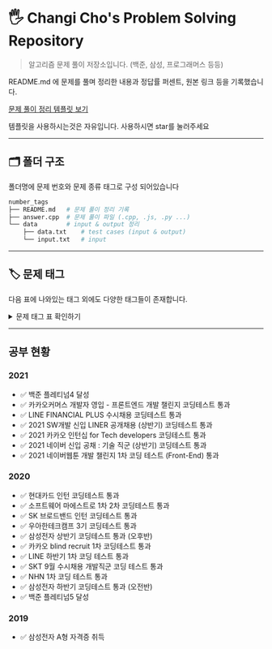 # 🖐 Changi Cho's Problem Solving Repository

> 알고리즘 문제 풀이 저장소입니다. (백준, 삼성, 프로그래머스 등등)

README.md 에 문제를 풀며 정리한 내용과 정답률 퍼센트, 원본 링크 등을 기록했습니다.

[문제 풀이 정리 템플릿 보기](./templates/c++/boj/README.md)

템플릿을 사용하시는것은 자유입니다. 사용하시면 star를 눌러주세요

---

## 🗂 폴더 구조

폴더명에 문제 번호와 문제 종류 태그로 구성 되어있습니다

```sh
number_tags
├── README.md   # 문제 풀이 정리 기록
├── answer.cpp  # 문제 풀이 파일 (.cpp, .js, .py ...)
└── data        # input & output 정리
    ├── data.txt    # test cases (input & output)
    └── input.txt   # input
```

---

## 🏷 문제 태그

다음 표에 나와있는 태그 외에도 다양한 태그들이 존재합니다.

<details><summary>문제 태그 표 확인하기</summary>

|    태그명    |          의미           |
| :----------: | :---------------------: |
| backtracking |        백트래킹         |
|     bfs      |     너비 우선 탐색      |
|     big      |       매우 큰 수        |
|    brute     | 부르트 포스 (전부 대입) |
| combination  |          조합           |
|     dfs      |     깊이 우선 탐색      |
|    divide    |     분할 정복 기법      |
|   dynamic    |       동적계획법        |
|   extreme    |    최대 최소 값 찾기    |
|     find     |          검색           |
|    graph     |         그래프          |
|    greedy    |      탐욕 알고리즘      |
|  iteration   |         반복문          |
|     list     |    큐, 스택, 리스트     |
|     mod      |         나머지          |
|   notation   |        진법 문제        |
|    number    |    정수론 (소수...)     |
|  recursive   |          재귀           |
|   sequence   |          순열           |
|  simulation  |       시뮬레이션        |
|     sort     |          정렬           |
|    string    |         문자열          |
|    table     |     key, value 구조     |
|     tree     |        트리 구조        |
|    unique    |   유일한 값들의 집합    |

</details>

---

## 공부 현황

### 2021

- ✅ 백준 플레티넘4 달성
- ✅ 카카오커머스 개발자 영입 - 프론트엔드 개발 챌린지 코딩테스트 통과
- ✅ LINE FINANCIAL PLUS 수시채용 코딩테스트 통과
- ✅ 2021 SW개발 신입 LINER 공개채용 (상반기) 코딩테스트 통과
- ✅ 2021 카카오 인턴십 for Tech developers 코딩테스트 통과
- ✅ 2021 네이버 신입 공채 : 기술 직군 (상반기) 코딩테스트 통과
- ✅ 2021 네이버웹툰 개발 챌린지 1차 코딩 테스트 (Front-End) 통과

### 2020

- ✅ 현대카드 인턴 코딩테스트 통과
- ✅ 소프트웨어 마에스트로 1차 2차 코딩테스트 통과
- ✅ SK 브로드밴드 인턴 코딩테스트 통과
- ✅ 우아한테크캠프 3기 코딩테스트 통과
- ✅ 삼성전자 상반기 코딩테스트 통과 (오후반)
- ✅ 카카오 blind recruit 1차 코딩테스트 통과
- ✅ LINE 하반기 1차 코딩 테스트 통과
- ✅ SKT 9월 수시채용 개발직군 코딩 테스트 통과
- ✅ NHN 1차 코딩 테스트 통과
- ✅ 삼성전자 하반기 코딩테스트 통과 (오전반)
- ✅ 백준 플레티넘5 달성

### 2019

- ✅ 삼성전자 A형 자격증 취득
